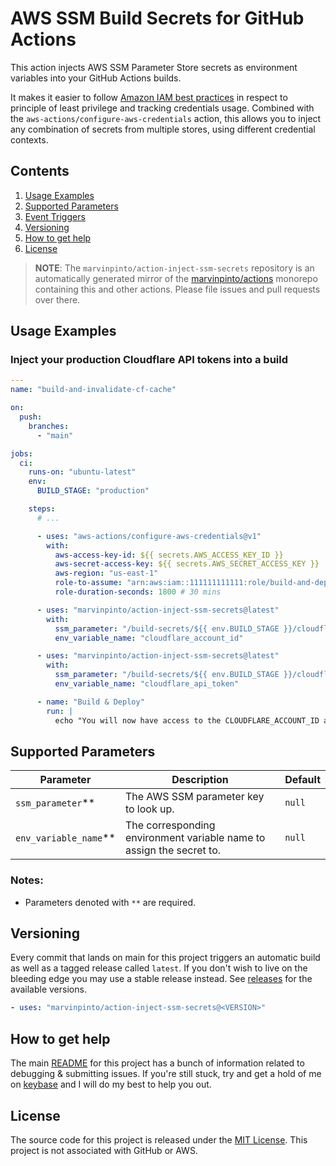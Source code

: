 # AWS SSM Build Secrets for GitHub Actions

This action injects AWS SSM Parameter Store secrets as environment variables into your GitHub Actions builds.

It makes it easier to follow [Amazon IAM best practices](https://docs.aws.amazon.com/IAM/latest/UserGuide/best-practices.html) in respect to principle of least privilege and tracking credentials usage. Combined with the `aws-actions/configure-aws-credentials` action, this allows you to inject any combination of secrets from multiple stores, using different credential contexts.

## Contents

1. [Usage Examples](#usage-examples)
1. [Supported Parameters](#supported-parameters)
1. [Event Triggers](#event-triggers)
1. [Versioning](#versioning)
1. [How to get help](#how-to-get-help)
1. [License](#license)

> **NOTE**: The `marvinpinto/action-inject-ssm-secrets` repository is an automatically generated mirror of the [marvinpinto/actions](https://github.com/marvinpinto/actions) monorepo containing this and other actions. Please file issues and pull requests over there.

## Usage Examples

### Inject your production Cloudflare API tokens into a build

```yaml
---
name: "build-and-invalidate-cf-cache"

on:
  push:
    branches:
      - "main"

jobs:
  ci:
    runs-on: "ubuntu-latest"
    env:
      BUILD_STAGE: "production"

    steps:
      # ...

      - uses: "aws-actions/configure-aws-credentials@v1"
        with:
          aws-access-key-id: ${{ secrets.AWS_ACCESS_KEY_ID }}
          aws-secret-access-key: ${{ secrets.AWS_SECRET_ACCESS_KEY }}
          aws-region: "us-east-1"
          role-to-assume: "arn:aws:iam::111111111111:role/build-and-deploy-website"
          role-duration-seconds: 1800 # 30 mins

      - uses: "marvinpinto/action-inject-ssm-secrets@latest"
        with:
          ssm_parameter: "/build-secrets/${{ env.BUILD_STAGE }}/cloudflare-account-id"
          env_variable_name: "cloudflare_account_id"

      - uses: "marvinpinto/action-inject-ssm-secrets@latest"
        with:
          ssm_parameter: "/build-secrets/${{ env.BUILD_STAGE }}/cloudflare-api-token"
          env_variable_name: "cloudflare_api_token"

      - name: "Build & Deploy"
        run: |
          echo "You will now have access to the CLOUDFLARE_ACCOUNT_ID and CLOUDFLARE_API_TOKEN environment variables in all your subsequent build steps"
```

## Supported Parameters

| Parameter               | Description                                                          | Default |
| ----------------------- | -------------------------------------------------------------------- | ------- |
| `ssm_parameter`\*\*     | The AWS SSM parameter key to look up.                                | `null`  |
| `env_variable_name`\*\* | The corresponding environment variable name to assign the secret to. | `null`  |

### Notes:

- Parameters denoted with `**` are required.

## Versioning

Every commit that lands on main for this project triggers an automatic build as well as a tagged release called `latest`. If you don't wish to live on the bleeding edge you may use a stable release instead. See [releases](../../releases/latest) for the available versions.

```yaml
- uses: "marvinpinto/action-inject-ssm-secrets@<VERSION>"
```

## How to get help

The main [README](https://github.com/marvinpinto/actions/blob/main/README.md) for this project has a bunch of information related to debugging & submitting issues. If you're still stuck, try and get a hold of me on [keybase](https://keybase.io/marvinpinto) and I will do my best to help you out.

## License

The source code for this project is released under the [MIT License](/LICENSE). This project is not associated with GitHub or AWS.
